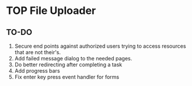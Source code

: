 # TOP File Uploader

## TO-DO

1. Secure end points against authorized users trying to access resources that are not their's.
2. Add failed message dialog to the needed pages.
3. Do better redirecting after completing a task
4. Add progress bars
5. Fix enter key press event handler for forms
